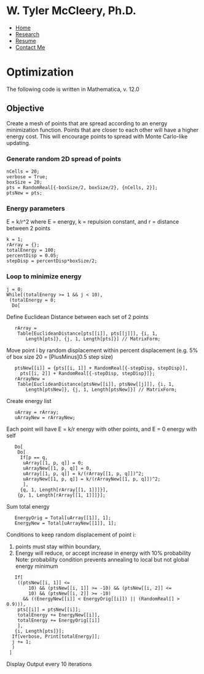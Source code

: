 <html>
	<head>
		<h1>W. Tyler McCleery, Ph.D.</h1>
		<!-- link to main stylesheet -->
		<link rel="stylesheet" type="text/css" href="/css/main.css">
		<!-- Rescale page to fit any device -->
		<meta name="viewport" content="width=device-width, initial-scale=1">
	</head>
	<body>
		<nav>
    		<ul>
        		<li><a href="/">Home</a></li>
        		<li><a href="/pages/research/research.html">Research</a></li>
	        	<!-- <li><a href="/pages/about/about.html">About</a></li> -->
        		<li><a href="/pages/cv/McCleery-Resume.pdf">Resume</a></li>
        		<li><a href="/pages/contact/contact.html">Contact Me</a></li>
    		</ul>
		</nav>
 </html>
	
# Optimization
            
The following code is written in Mathematica, v. 12.0

## Objective
Create a mesh of points that are spread according to an energy minimization function. Points that are closer to each other will have a higher energy cost. This will encourage points to spread with Monte Carlo-like updating.

### Generate random 2D spread of points

```
nCells = 20;
verbose = True;
boxSize = 20;
pts = RandomReal[{-boxSize/2, boxSize/2}, {nCells, 2}];
ptsNew = pts;
```
### Energy parameters
E = k/r^2
where E = energy, k = repulsion constant, and r = distance between 2 points

```
k = 1;
rArray = {};
totalEnergy = 100;
percentDisp = 0.05;
stepDisp = percentDisp*boxSize/2;
```
### Loop to minimize energy

```
j = 0;
While[(totalEnergy >= 1 && j < 10),
 (totalEnergy = 0;
  Do[
```
   Define Euclidean Distance between each set of 2 points
```
   rArray = 
    Table[EuclideanDistance[pts[[i]], pts[[j]]], {i, 1, 
       Length[pts]}, {j, 1, Length[pts]}] // MatrixForm;
```
Move point i by random displacement within percent displacement (e.g. 5% of box size 20 = \[PlusMinus]0.5 step size)
```
   ptsNew[[i]] = {pts[[i, 1]] + RandomReal[{-stepDisp, stepDisp}], 
     pts[[i, 2]] + RandomReal[{-stepDisp, stepDisp}]};
   rArrayNew = 
    Table[EuclideanDistance[ptsNew[[i]], ptsNew[[j]]], {i, 1, 
       Length[ptsNew]}, {j, 1, Length[ptsNew]}] // MatrixForm;
```
   Create energy list
```
   uArray = rArray;
   uArrayNew = rArrayNew;
```
Each point will have E = k/r energy with other points, and E = 0 energy with self
```
   Do[
    Do[
     If[p == q,
      uArray[[1, p, q]] = 0;
      uArrayNew[[1, p, q]] = 0,
      uArray[[1, p, q]] = k/(rArray[[1, p, q]])^2;
      uArrayNew[[1, p, q]] = k/(rArrayNew[[1, p, q]])^2;
      ],
     {q, 1, Length[rArray[[1, 1]]]}],
    {p, 1, Length[rArray[[1, 1]]]}];
```
Sum total energy
```
   EnergyOrig = Total[uArray[[1]], 1];
   EnergyNew = Total[uArrayNew[[1]], 1];
```
Conditions to keep random displacement of point i:
   1. points must stay within boundary,
   2. Energy will reduce, or accept increase in energy with 10% probability
   Note: probability condition prevents annealing to local but not global energy minimum
```
   If[
    ((ptsNew[[i, 1]] <= 
        10) && (ptsNew[[i, 1]] >= -10) && (ptsNew[[i, 2]] <= 
        10) && (ptsNew[[i, 2]] >= -10)
      && ((EnergyNew[[i]] < EnergyOrig[[i]]) || (RandomReal[] > 0.9))),
    pts[[i]] = ptsNew[[i]];
    totalEnergy += EnergyNew[[i]],
    totalEnergy += EnergyOrig[[i]]
    ],
   {i, Length[pts]}];
  If[verbose, Print[totalEnergy]];
  j += 1;
  )
 ]
```
Display Output every 10 iterations
